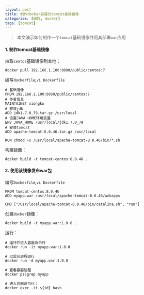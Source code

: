 ```yaml
---
layout: post
title: 制作docker容器的tomcat基础镜像
categories: [编程, docker]
tags: [tomcat]
---
```


> 本文演示如何制作一个`tomcat`基础镜像并用其部署`war`应用

#### 1. 制作tomcat基础镜像

拉取`centos`基础镜像到本地：
```
docker pull 192.168.1.100:8080/public/centos:7

```

编写`dockerfile`,`vi Dockerfile`
```
# 基础镜像
FROM 192.168.1.100:8080/public/centos:7
# 作者信息
MAINTAINET xiongkw
# 安装jdk
ADD jdk1.7.0_79.tar.gz /usr/local
# 设置JAVA_HOME环境变量
ENV JAVA_HOME /usr/local/jdk1.7.0_79
# 安装tomcat
ADD apache-tomcat-8.0.46.tar.gz /usr/local

RUN chmod +x /usr/local/apache-tomcat-8.0.46/bin/*.sh
```
构建镜像：
```
docker build -t tomcat-centos:8.0.46 .
```

#### 2. 使用该镜像发布war包

编写`Dockerfile`,`vi Dockerfile`
```
FROM tomcat-centos:8.0.46
ADD myapp.war /usr/local/apache-tomcat-8.0.46/webapps

CMD ["/usr/local/apache-tomcat-8.0.46/bin/catalina.sh", "run"]
```
创建`docker`镜像：
```
docker build -t myapp.war:1.0.0 .
```
运行：
```
# 运行并进入容器命令行
docker run -it myapp.war:1.0.0

# 以后台进程运行
docker run -d myapp.war:1.0.0 

# 查看容器进程
docker ps|grep myapp

# 进入容器命令行：
docker exec -it ${id} bash
```
